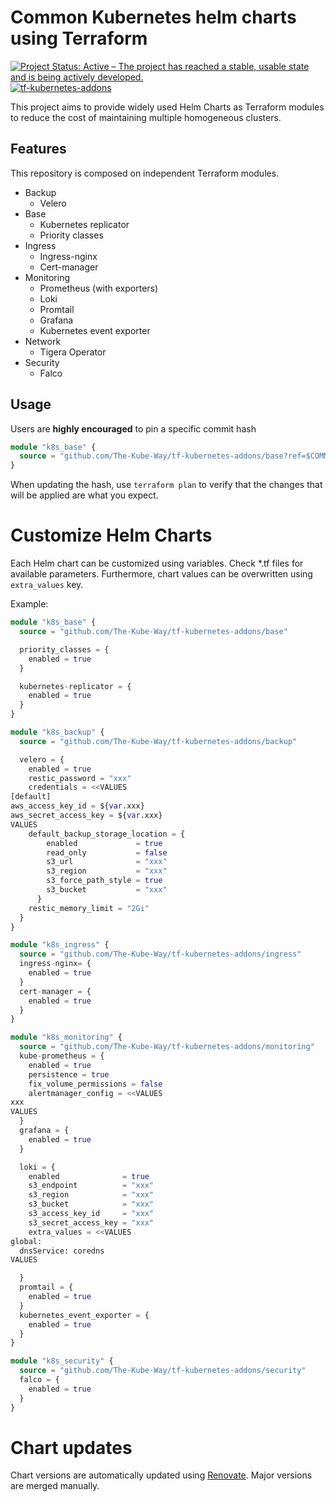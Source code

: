 # Common Kubernetes helm charts using Terraform

[![Project Status: Active – The project has reached a stable, usable state and is being actively developed.](https://www.repostatus.org/badges/latest/active.svg)](https://www.repostatus.org/#active)
[![tf-kubernetes-addons](https://github.com/The-Kube-Way/tf-kubernetes-addons/actions/workflows/terraform.yaml/badge.svg?branch=master)](https://github.com/The-Kube-Way/tf-kubernetes-addons/actions/workflows/terraform.yaml)

This project aims to provide widely used Helm Charts as Terraform modules to reduce the cost of maintaining multiple homogeneous clusters.


## Features

This repository is composed on independent Terraform modules.

- Backup
  - Velero
- Base
  - Kubernetes replicator
  - Priority classes
- Ingress
  - Ingress-nginx
  - Cert-manager
- Monitoring
  - Prometheus (with exporters)
  - Loki
  - Promtail
  - Grafana
  - Kubernetes event exporter
- Network
  - Tigera Operator
- Security
  - Falco

## Usage

Users are **highly encouraged** to pin a specific commit hash

```terraform
module "k8s_base" {
  source = "github.com/The-Kube-Way/tf-kubernetes-addons/base?ref=$COMMIT_HASH"
}
```

When updating the hash, use `terraform plan` to verify that the changes that will be applied are what you expect.

# Customize Helm Charts

Each Helm chart can be customized using variables.
Check *.tf files for available parameters.
Furthermore, chart values can be overwritten using `extra_values` key.

Example:
```terraform
module "k8s_base" {
  source = "github.com/The-Kube-Way/tf-kubernetes-addons/base"

  priority_classes = {
    enabled = true
  }

  kubernetes-replicator = {
    enabled = true
  }
}

module "k8s_backup" {
  source = "github.com/The-Kube-Way/tf-kubernetes-addons/backup"

  velero = {
    enabled = true
    restic_password = "xxx"
    credentials = <<VALUES
[default]
aws_access_key_id = ${var.xxx}
aws_secret_access_key = ${var.xxx}
VALUES
    default_backup_storage_location = {
        enabled             = true
        read_only           = false
        s3_url              = "xxx"
        s3_region           = "xxx"
        s3_force_path_style = true
        s3_bucket           = "xxx"
      }
    restic_memory_limit = "2Gi"
  }
}

module "k8s_ingress" {
  source = "github.com/The-Kube-Way/tf-kubernetes-addons/ingress"
  ingress-nginx= {
    enabled = true
  }
  cert-manager = {
    enabled = true
  }
}

module "k8s_monitoring" {
  source = "github.com/The-Kube-Way/tf-kubernetes-addons/monitoring"
  kube-prometheus = {
    enabled = true
    persistence = true
    fix_volume_permissions = false
    alertmanager_config = <<VALUES
xxx
VALUES
  }
  grafana = {
    enabled = true
  }

  loki = {
    enabled              = true
    s3_endpoint          = "xxx"
    s3_region            = "xxx"
    s3_bucket            = "xxx"
    s3_access_key_id     = "xxx"
    s3_secret_access_key = "xxx"
    extra_values = <<VALUES
global:
  dnsService: coredns
VALUES

  }
  promtail = {
    enabled = true
  }
  kubernetes_event_exporter = {
    enabled = true
  }
}

module "k8s_security" {
  source = "github.com/The-Kube-Way/tf-kubernetes-addons/security"
  falco = {
    enabled = true
  }
}
```

# Chart updates

Chart versions are automatically updated using [Renovate](https://renovatebot.com/).
Major versions are merged manually.
